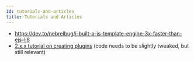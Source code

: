 ```yaml
---
id: tutorials-and-articles
title: Tutorials and Articles
---
```


- https://dev.to/nebrelbug/i-built-a-js-template-engine-3x-faster-than-ejs-lj8
- [2.x.x tutorial on creating plugins](/docs/2.x.x/learn/plugins) (code needs to be slightly tweaked, but still relevant)
